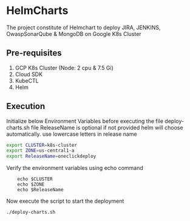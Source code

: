 # HelmCharts

The project constitute of Helmchart to deploy JIRA, JENKINS, OwaspSonarQube & MongoDB on Google K8s Cluster

## Pre-requisites

1. GCP K8s Cluster (Node: 2 cpu & 7.5 Gi)
2. Cloud SDK
3. KubeCTL
4. Helm

## Execution

Initialize below Environment Variables before executing the file deploy-charts.sh file
ReleaseName is optional if not provided helm will choose automatically. use lowercase letters in release name

```bash
export CLUSTER=k8s-cluster
export ZONE=us-central1-a
export ReleaseName=oneclickdeploy
```

Verify the environment variables using echo command

```shell
    echo $CLUSTER
    echo $ZONE
    echo $ReleaseName
```

Now execute the script to start the deployment

```bash
./deploy-charts.sh
```
